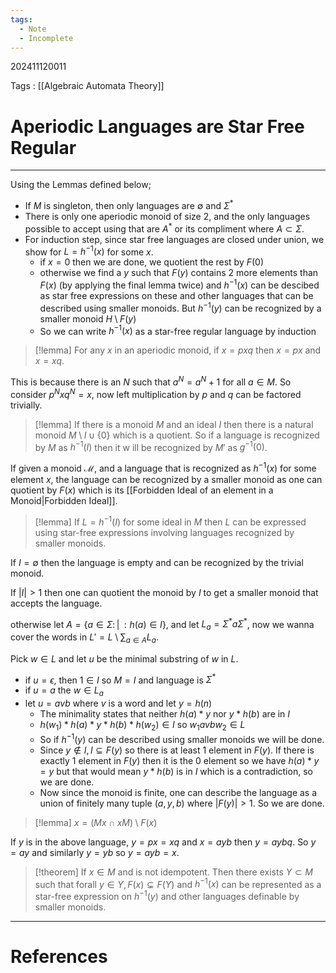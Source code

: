 ```yaml
---
tags:
  - Note
  - Incomplete
---
```

202411120011

Tags : [[Algebraic Automata Theory]]
# Aperiodic Languages are Star Free Regular
---
Using the Lemmas defined below;
- If $M$ is singleton, then only languages are $\emptyset$ and $\Sigma^*$
- There is only one aperiodic monoid of size 2, and the  only languages possible to accept using that are $A^*$ or its compliment where $A\subset \Sigma$. 
- For induction step, since star free languages are closed under union, we show for $L=h^{-1}(x)$ for some $x$.
	- if $x=0$ then we are done, we quotient the rest by $F(0)$
	- otherwise we find a $y$ such that $F(y)$ contains 2 more elements than $F(x)$ (by applying the final lemma twice) and $h^{-1}(x)$ can be descibed as star free expressions on these and other languages that can be described using smaller monoids. But $h^{-1}(y)$ can be recognized by a smaller monoid $H \setminus F(y)$
	- So we can write $h^{-1}(x)$ as a star-free regular language by induction


>[!lemma]
>For any $x$ in an aperiodic monoid, if $x = pxq$ then $x=px$ and $x=xq$. 

This is because there is an $N$ such that $a^N=a^N+1$ for all $a\in M$. So consider $p^Nxq^N=x$, now left multiplication by $p$ and $q$ can be factored trivially.

>[!lemma]
If there is a monoid $M$ and an ideal $I$ then there is a natural monoid $M \setminus I \cup \{ 0 \}$ which is a quotient. So if a language is recognized by $M$ as $h^{-1}(I)$ then it w ill be recognized by $M'$ as $g^{-1}(0)$.

If given a monoid $\mathcal M$, and a language that is recognized as $h^{-1}(x)$ for some element $x$, the language can be recognized by a smaller monoid as one can quotient by $F(x)$ which is its [[Forbidden Ideal of an element in a Monoid|Forbidden Ideal]].

>[!lemma]
>If $L = h^{-1}(I)$ for some ideal in $M$ then $L$ can be expressed using star-free expressions involving languages recognized by smaller monoids.

If $I=\emptyset$ then the language is empty and can be recognized by the trivial monoid.

If $|I| > 1$ then one can quotient the monoid by $I$ to get a smaller monoid that accepts the language.

otherwise let $A = \{ a\in \Sigma :\!\!|\!\!: h(a) \in I \}$, and let $L_{a} = \Sigma^* a \Sigma^*$, now we wanna cover the words in $L'=L \setminus \sum_{a\in A} L_{a}$.

Pick $w\in L$ and let $u$ be the minimal substring of $w$ in $L$.
- if $u = \epsilon$, then $1\in I$ so $M=I$ and language is $\Sigma^*$
- if $u = a$ the $w\in L_{a}$
- let $u = avb$ where $v$ is a word and let $y=h(n)$
	- The minimality states that neither $h(a)*y$ nor $y*h(b)$ are in $I$
	- $h(w_{1})*h(a)*y*h(b)*h(w_{2})\in I$ so $w_{1}avbw_{2}\in L$
	- So if $h^{-1}(y)$ can be described using smaller monoids we will be done.
	- Since $y\notin I, I \subseteq F(y)$ so there is at least 1 element in $F(y)$. If there is exactly 1 element in $F(y)$ then it is the 0 element so we have $h(a)*y=y$ but that would mean $y*h(b)$ is in $I$ which is a contradiction, so we are done. 
	- Now since the monoid is finite, one can describe the language as a union of finitely many tuple $(a,y, b)$ where $|F(y)| >1$. So we are done.

>[!lemma]
>$x= (Mx \cap xM) \setminus F(x)$

If $y$ is in the above language, $y = px = xq$ and $x = ayb$ then $y=aybq$. So $y=ay$ and similarly $y=yb$ so $y=ayb=x$.

>[!theorem]
>If $x\in M$ and is not idempotent. Then there exists $Y\subset M$ such that forall $y\in Y, F(x) \subsetneq F(Y)$ and $h^{-1}(x)$ can be represented as a star-free expression on  $h^{-1}(y)$ and other languages definable by smaller monoids.





---
# References
